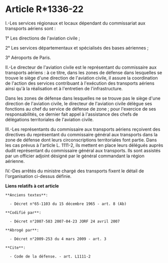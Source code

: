 # Article R*1336-22

I.-Les services régionaux et locaux dépendant du commissariat aux transports aériens sont : 

1° Les directions de l'aviation civile ; 

2° Les services départementaux et spécialisés des bases aériennes ; 

3° Aéroports de Paris. 

II.-Le directeur de l'aviation civile est le représentant du commissaire aux transports aériens : à ce titre, dans les zones
de défense dans lesquelles se trouve le siège d'une direction de l'aviation civile, il assure la coordination de l'action des
services contribuant à l'exécution des transports aériens ainsi qu'à la réalisation et à l'entretien de l'infrastructure. 

Dans les zones de défense dans lesquelles ne se trouve pas le siège d'une direction de l'aviation civile, le directeur de
l'aviation civile délègue ses fonctions au chef du service de défense de zone ; pour l'exercice de ses responsabilités, ce
dernier fait appel à l'assistance des chefs de délégations territoriales de l'aviation civile. 

III.-Les représentants du commissaire aux transports aériens reçoivent des directives du représentant du commissaire général
aux transports dans la zone de défense dont leurs circonscriptions territoriales font partie. Dans les cas prévus à l'article
L. 1111-2, ils mettent en place leurs délégués auprès dudit représentant du commissaire général aux transports. Ils sont
assistés par un officier adjoint désigné par le général commandant la région aérienne. 

IV.-Des arrêtés du ministre chargé des transports fixent le détail de l'organisation ci-dessus définie.

**Liens relatifs à cet article**

	**Anciens textes**:

	  - Décret n°65-1103 du 15 décembre 1965 - art. 8 (Ab)

	**Codifié par**:

	  - Décret n°2007-583 2007-04-23 JORF 24 avril 2007

	**Abrogé par**:

	  - Décret n°2009-253 du 4 mars 2009 - art. 3

	**Cite**:

	  - Code de la défense. - art. L1111-2
